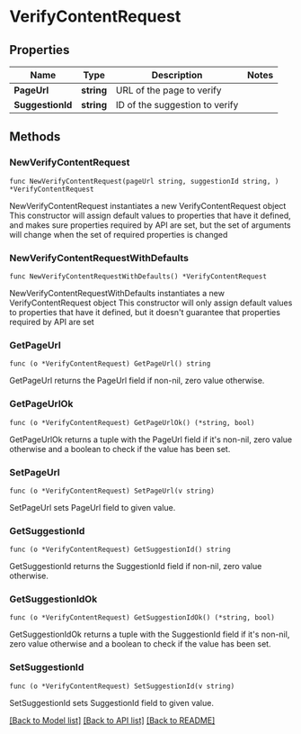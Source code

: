 # VerifyContentRequest

## Properties

Name | Type | Description | Notes
------------ | ------------- | ------------- | -------------
**PageUrl** | **string** | URL of the page to verify | 
**SuggestionId** | **string** | ID of the suggestion to verify | 

## Methods

### NewVerifyContentRequest

`func NewVerifyContentRequest(pageUrl string, suggestionId string, ) *VerifyContentRequest`

NewVerifyContentRequest instantiates a new VerifyContentRequest object
This constructor will assign default values to properties that have it defined,
and makes sure properties required by API are set, but the set of arguments
will change when the set of required properties is changed

### NewVerifyContentRequestWithDefaults

`func NewVerifyContentRequestWithDefaults() *VerifyContentRequest`

NewVerifyContentRequestWithDefaults instantiates a new VerifyContentRequest object
This constructor will only assign default values to properties that have it defined,
but it doesn't guarantee that properties required by API are set

### GetPageUrl

`func (o *VerifyContentRequest) GetPageUrl() string`

GetPageUrl returns the PageUrl field if non-nil, zero value otherwise.

### GetPageUrlOk

`func (o *VerifyContentRequest) GetPageUrlOk() (*string, bool)`

GetPageUrlOk returns a tuple with the PageUrl field if it's non-nil, zero value otherwise
and a boolean to check if the value has been set.

### SetPageUrl

`func (o *VerifyContentRequest) SetPageUrl(v string)`

SetPageUrl sets PageUrl field to given value.


### GetSuggestionId

`func (o *VerifyContentRequest) GetSuggestionId() string`

GetSuggestionId returns the SuggestionId field if non-nil, zero value otherwise.

### GetSuggestionIdOk

`func (o *VerifyContentRequest) GetSuggestionIdOk() (*string, bool)`

GetSuggestionIdOk returns a tuple with the SuggestionId field if it's non-nil, zero value otherwise
and a boolean to check if the value has been set.

### SetSuggestionId

`func (o *VerifyContentRequest) SetSuggestionId(v string)`

SetSuggestionId sets SuggestionId field to given value.



[[Back to Model list]](../README.md#documentation-for-models) [[Back to API list]](../README.md#documentation-for-api-endpoints) [[Back to README]](../README.md)


